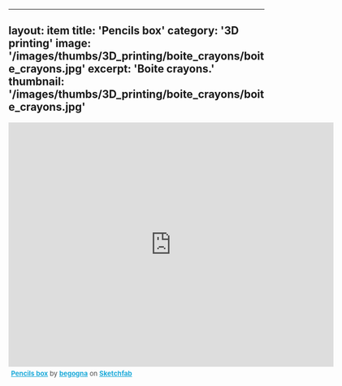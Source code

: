 
---
layout: item
title: 'Pencils box'
category: '3D printing'
image: '/images/thumbs/3D_printing/boite_crayons/boite_crayons.jpg'
excerpt: 'Boite crayons.'
thumbnail: '/images/thumbs/3D_printing/boite_crayons/boite_crayons.jpg'
---


<div class="sketchfab-embed-wrapper"><iframe width="640" height="480" src="https://sketchfab.com/models/0372565911eb4547aaaad8b315c99b54/embed" frameborder="0" allowvr allowfullscreen mozallowfullscreen="true" webkitallowfullscreen="true" onmousewheel=""></iframe>

<p style="font-size: 13px; font-weight: normal; margin: 5px; color: #4A4A4A;">
    <a href="https://sketchfab.com/models/0372565911eb4547aaaad8b315c99b54?utm_medium=embed&utm_source=website&utm_campain=share-popup" target="_blank" style="font-weight: bold; color: #1CAAD9;">Pencils box</a>
    by <a href="https://sketchfab.com/begogna?utm_medium=embed&utm_source=website&utm_campain=share-popup" target="_blank" style="font-weight: bold; color: #1CAAD9;">begogna</a>
    on <a href="https://sketchfab.com?utm_medium=embed&utm_source=website&utm_campain=share-popup" target="_blank" style="font-weight: bold; color: #1CAAD9;">Sketchfab</a>
</p>
</div>